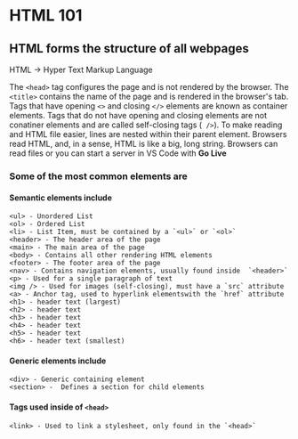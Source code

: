 # HTML 101

## HTML forms the structure of all webpages

HTML -> Hyper Text Markup Language

The `<head>` tag configures the page and is not rendered by the browser.
The `<title>` contains the name of the page and is rendered in the browser's tab.
Tags that have opening `<>` and closing `</>` elements are known as container elements.
Tags that do not have opening and closing elements are not conatiner elements and are called self-closing tags (` />`).
To make reading and HTML file easier, lines are nested within their parent element.
Browsers read HTML, and, in a sense, HTML is like a big, long string.
Browsers can read files or you can start a server in VS Code with **Go Live**

### Some of the most common elements are
#### Semantic elements include
```
<ul> - Unordered List
<ol> - Ordered List
<li> - List Item, must be contained by a `<ul>` or `<ol>`
<header> - The header area of the page
<main> - The main area of the page
<body> - Contains all other rendering HTML elements
<footer> - The footer area of the page
<nav> - Contains navigation elements, usually found inside  `<header>`
<p> - Used for a single paragraph of text
<img /> - Used for images (self-closing), must have a `src` attribute
<a> - Anchor tag, used to hyperlink elementswith the `href` attribute
<h1> - header text (largest)
<h2> - header text
<h3> - header text
<h4> - header text
<h5> - header text
<h6> - header text (smallest)
```
#### Generic elements include
```
<div> - Generic containing element
<section> -  Defines a section for child elements
```
#### Tags used inside of `<head>`
```
<link> - Used to link a stylesheet, only found in the `<head>`
```